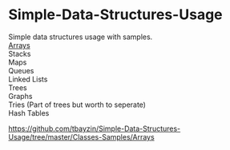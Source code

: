 # Simple-Data-Structures-Usage


Simple data structures usage with samples. <br>
 <a href="https://github.com/tbayzin/Simple-Data-Structures-Usage/tree/master/Classes-Samples/Arrays">Arrays</a>  <br>
Stacks   <br>
Maps    <br>
Queues     <br>
Linked Lists  <br>
Trees  <br>
Graphs   <br>
Tries (Part of trees but worth to seperate)  <br>
Hash Tables <br>

https://github.com/tbayzin/Simple-Data-Structures-Usage/tree/master/Classes-Samples/Arrays
